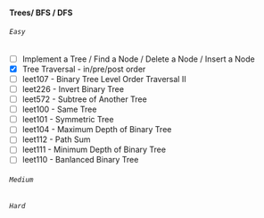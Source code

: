 #### Trees/ BFS / DFS
###### `Easy`
- [ ] Implement a Tree / Find a Node / Delete a Node / Insert a Node
- [x] Tree Traversal - in/pre/post order
- [ ] leet107 - Binary Tree Level Order Traversal II
- [ ] leet226 - Invert Binary Tree
- [ ] leet572 - Subtree of Another Tree
- [ ] leet100 - Same Tree
- [ ] leet101 - Symmetric Tree
- [ ] leet104 - Maximum Depth of Binary Tree
- [ ] leet112 - Path Sum
- [ ] leet111 - Minimum Depth of Binary Tree
- [ ] leet110 - Banlanced Binary Tree
###### `Medium`
###### `Hard`